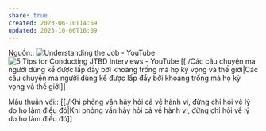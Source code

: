 ```yaml
---
share: true
created: 2023-06-10T14:59
updated: 2023-10-06T16:09
---
```

Nguồn:: ![Understanding the Job - YouTube](https://youtu.be/sfGtw2C95Ms)
![5 Tips for Conducting JTBD Interviews - YouTube](https://youtu.be/HSyC7M6u4zQ)
[[./Các câu chuyện mà người dùng kể được lấp đầy bởi khoảng trống mà họ kỳ vọng và thế giới|Các câu chuyện mà người dùng kể được lấp đầy bởi khoảng trống mà họ kỳ vọng và thế giới]]

Mâu thuẫn với:: [[./Khi phỏng vấn hãy hỏi cả về hành vi, đừng chỉ hỏi về lý do họ làm điều đó|Khi phỏng vấn hãy hỏi cả về hành vi, đừng chỉ hỏi về lý do họ làm điều đó]] 
